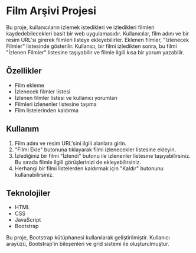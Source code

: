 # Film Arşivi Projesi

Bu proje, kullanıcıların izlemek istedikleri ve izledikleri filmleri kaydedebilecekleri basit bir web uygulamasıdır. Kullanıcılar, film adını ve bir resim URL'si girerek filmleri listeye ekleyebilirler. Eklenen filmler, "İzlenecek Filmler" listesinde gösterilir. Kullanıcı, bir filmi izledikten sonra, bu filmi "İzlenen Filmler" listesine taşıyabilir ve filmle ilgili kısa bir yorum yazabilir.

## Özellikler

- Film ekleme
- İzlenecek filmler listesi
- İzlenen filmler listesi ve kullanıcı yorumları
- Filmleri izlenenler listesine taşıma
- Film listelerinden kaldırma

## Kullanım

1. Film adını ve resim URL'sini ilgili alanlara girin.
2. "Filmi Ekle" butonuna tıklayarak filmi izlenecekler listesine ekleyin.
3. İzlediğiniz bir filmi "İzlendi" butonu ile izlenenler listesine taşıyabilirsiniz. Bu sırada filmle ilgili görüşlerinizi de ekleyebilirsiniz.
4. Herhangi bir filmi listelerden kaldırmak için "Kaldır" butonunu kullanabilirsiniz.

## Teknolojiler

- HTML
- CSS
- JavaScript
- Bootstrap

Bu proje, Bootstrap kütüphanesi kullanılarak geliştirilmiştir. Kullanıcı arayüzü, Bootstrap'in bileşenleri ve grid sistemi ile oluşturulmuştur.
